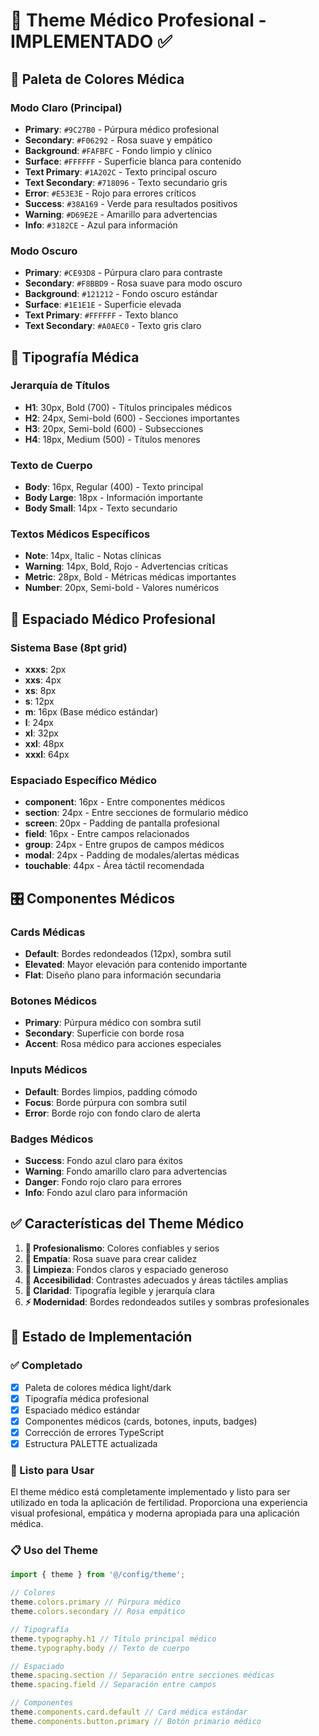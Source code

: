 # 🏥 Theme Médico Profesional - IMPLEMENTADO ✅

## 🎨 Paleta de Colores Médica

### Modo Claro (Principal)
- **Primary**: `#9C27B0` - Púrpura médico profesional
- **Secondary**: `#F06292` - Rosa suave y empático
- **Background**: `#FAFBFC` - Fondo limpio y clínico
- **Surface**: `#FFFFFF` - Superficie blanca para contenido
- **Text Primary**: `#1A202C` - Texto principal oscuro
- **Text Secondary**: `#718096` - Texto secundario gris
- **Error**: `#E53E3E` - Rojo para errores críticos
- **Success**: `#38A169` - Verde para resultados positivos
- **Warning**: `#D69E2E` - Amarillo para advertencias
- **Info**: `#3182CE` - Azul para información

### Modo Oscuro
- **Primary**: `#CE93D8` - Púrpura claro para contraste
- **Secondary**: `#F8BBD9` - Rosa suave para modo oscuro
- **Background**: `#121212` - Fondo oscuro estándar
- **Surface**: `#1E1E1E` - Superficie elevada
- **Text Primary**: `#FFFFFF` - Texto blanco
- **Text Secondary**: `#A0AEC0` - Texto gris claro

## 📝 Tipografía Médica

### Jerarquía de Títulos
- **H1**: 30px, Bold (700) - Títulos principales médicos
- **H2**: 24px, Semi-bold (600) - Secciones importantes
- **H3**: 20px, Semi-bold (600) - Subsecciones
- **H4**: 18px, Medium (500) - Títulos menores

### Texto de Cuerpo
- **Body**: 16px, Regular (400) - Texto principal
- **Body Large**: 18px - Información importante
- **Body Small**: 14px - Texto secundario

### Textos Médicos Específicos
- **Note**: 14px, Italic - Notas clínicas
- **Warning**: 14px, Bold, Rojo - Advertencias críticas
- **Metric**: 28px, Bold - Métricas médicas importantes
- **Number**: 20px, Semi-bold - Valores numéricos

## 📏 Espaciado Médico Profesional

### Sistema Base (8pt grid)
- **xxxs**: 2px
- **xxs**: 4px
- **xs**: 8px
- **s**: 12px
- **m**: 16px (Base médico estándar)
- **l**: 24px
- **xl**: 32px
- **xxl**: 48px
- **xxxl**: 64px

### Espaciado Específico Médico
- **component**: 16px - Entre componentes médicos
- **section**: 24px - Entre secciones de formulario médico
- **screen**: 20px - Padding de pantalla profesional
- **field**: 16px - Entre campos relacionados
- **group**: 24px - Entre grupos de campos médicos
- **modal**: 24px - Padding de modales/alertas médicas
- **touchable**: 44px - Área táctil recomendada

## 🎛️ Componentes Médicos

### Cards Médicas
- **Default**: Bordes redondeados (12px), sombra sutil
- **Elevated**: Mayor elevación para contenido importante
- **Flat**: Diseño plano para información secundaria

### Botones Médicos
- **Primary**: Púrpura médico con sombra sutil
- **Secondary**: Superficie con borde rosa
- **Accent**: Rosa médico para acciones especiales

### Inputs Médicos
- **Default**: Bordes limpios, padding cómodo
- **Focus**: Borde púrpura con sombra sutil
- **Error**: Borde rojo con fondo claro de alerta

### Badges Médicos
- **Success**: Fondo azul claro para éxitos
- **Warning**: Fondo amarillo claro para advertencias
- **Danger**: Fondo rojo claro para errores
- **Info**: Fondo azul claro para información

## ✅ Características del Theme Médico

1. **🏥 Profesionalismo**: Colores confiables y serios
2. **💝 Empatía**: Rosa suave para crear calidez
3. **🧼 Limpieza**: Fondos claros y espaciado generoso
4. **📱 Accesibilidad**: Contrastes adecuados y áreas táctiles amplias
5. **🎯 Claridad**: Tipografía legible y jerarquía clara
6. **⚡ Modernidad**: Bordes redondeados sutiles y sombras profesionales

## 🔄 Estado de Implementación

### ✅ Completado
- [x] Paleta de colores médica light/dark
- [x] Tipografía médica profesional
- [x] Espaciado médico estándar
- [x] Componentes médicos (cards, botones, inputs, badges)
- [x] Corrección de errores TypeScript
- [x] Estructura PALETTE actualizada

### 🎯 Listo para Usar
El theme médico está completamente implementado y listo para ser utilizado en toda la aplicación de fertilidad. Proporciona una experiencia visual profesional, empática y moderna apropiada para una aplicación médica.

### 📋 Uso del Theme
```typescript
import { theme } from '@/config/theme';

// Colores
theme.colors.primary // Púrpura médico
theme.colors.secondary // Rosa empático

// Tipografía
theme.typography.h1 // Título principal médico
theme.typography.body // Texto de cuerpo

// Espaciado
theme.spacing.section // Separación entre secciones médicas
theme.spacing.field // Separación entre campos

// Componentes
theme.components.card.default // Card médica estándar
theme.components.button.primary // Botón primario médico
```
